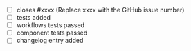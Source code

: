 - [ ] closes #xxxx (Replace xxxx with the GitHub issue number)
- [ ] tests added
- [ ] workflows tests passed
- [ ] component tests passed
- [ ] changelog entry added
